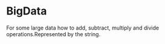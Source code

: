 # BigData
For some large data how to add, subtract, multiply and divide operations.Represented by the string.
